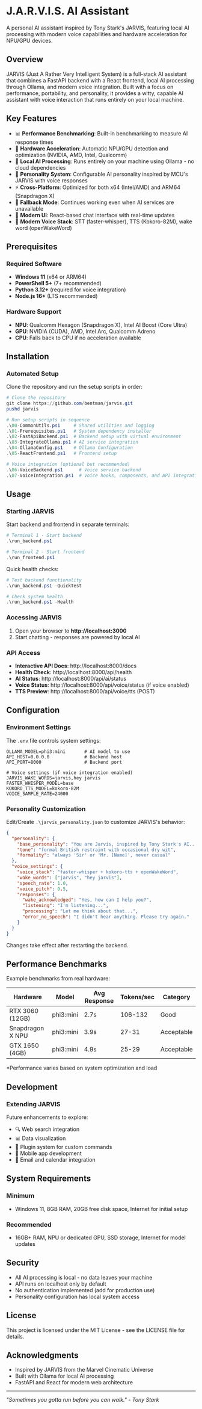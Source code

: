 # J.A.R.V.I.S. AI Assistant

A personal AI assistant inspired by Tony Stark's JARVIS, featuring local AI processing with modern voice capabilities and hardware acceleration for NPU/GPU devices.

## Overview

JARVIS (Just A Rather Very Intelligent System) is a full-stack AI assistant that combines a FastAPI backend with a React frontend, local AI processing through Ollama, and modern voice integration. Built with a focus on performance, portability, and personality, it provides a witty, capable AI assistant with voice interaction that runs entirely on your local machine.

## Key Features

- 📊 **Performance Benchmarking**: Built-in benchmarking to measure AI response times
- 🚀 **Hardware Acceleration**: Automatic NPU/GPU detection and optimization (NVIDIA, AMD, Intel, Qualcomm)
- 🤖 **Local AI Processing**: Runs entirely on your machine using Ollama - no cloud dependencies
- 💬 **Personality System**: Configurable AI personality inspired by MCU's JARVIS with voice responses
- ⚡ **Cross-Platform**: Optimized for both x64 (Intel/AMD) and ARM64 (Snapdragon X)
- 🔄 **Fallback Mode**: Continues working even when AI services are unavailable
- 🎨 **Modern UI**: React-based chat interface with real-time updates
- 🎤 **Modern Voice Stack**: STT (faster-whisper), TTS (Kokoro-82M), wake word (openWakeWord)

## Prerequisites

### Required Software
- **Windows 11** (x64 or ARM64)
- **PowerShell 5+** (7+ recommended)
- **Python 3.12+** (required for voice integration)
- **Node.js 16+** (LTS recommended)

### Hardware Support
- **NPU**: Qualcomm Hexagon (Snapdragon X), Intel AI Boost (Core Ultra)
- **GPU**: NVIDIA (CUDA), AMD, Intel Arc, Qualcomm Adreno
- **CPU**: Falls back to CPU if no acceleration available

## Installation

### Automated Setup

Clone the repository and run the setup scripts in order:

```powershell
# Clone the repository
git clone https://github.com/bentman/jarvis.git
pushd jarvis

# Run setup scripts in sequence
.\00-CommonUtils.ps1     # Shared utilities and logging
.\01-Prerequisites.ps1   # System dependency installer  
.\02-FastApiBackend.ps1  # Backend setup with virtual environment
.\03-IntegrateOllama.ps1 # AI service integration
.\04-OllamaConfig.ps1    # Ollama Configuration
.\05-ReactFrontend.ps1   # Frontend setup

# Voice integration (optional but recommended)
.\06-VoiceBackend.ps1      # Voice service backend
.\07-VoiceIntegration.ps1  # Voice hooks, components, and API integration
```

## Usage

### Starting JARVIS

Start backend and frontend in separate terminals:

```powershell
# Terminal 1 - Start backend
.\run_backend.ps1

# Terminal 2 - Start frontend  
.\run_frontend.ps1
```

Quick health checks:
```powershell
# Test backend functionality
.\run_backend.ps1 -QuickTest

# Check system health
.\run_backend.ps1 -Health
```

### Accessing JARVIS

1. Open your browser to **http://localhost:3000**
2. Start chatting - responses are powered by local AI

### API Access

- **Interactive API Docs**: http://localhost:8000/docs
- **Health Check**: http://localhost:8000/api/health
- **AI Status**: http://localhost:8000/api/ai/status
- **Voice Status**: http://localhost:8000/api/voice/status (if voice enabled)
- **TTS Preview**: http://localhost:8000/api/voice/tts (POST)

## Configuration

### Environment Settings

The `.env` file controls system settings:
```env
OLLAMA_MODEL=phi3:mini       # AI model to use
API_HOST=0.0.0.0             # Backend host
API_PORT=8000                # Backend port

# Voice settings (if voice integration enabled)
JARVIS_WAKE_WORDS=jarvis,hey jarvis
FASTER_WHISPER_MODEL=base
KOKORO_TTS_MODEL=kokoro-82M
VOICE_SAMPLE_RATE=24000
```

### Personality Customization

Edit/Create `.\jarvis_personality.json` to customize JARVIS's behavior:

```json
{
  "personality": {
    "base_personality": "You are Jarvis, inspired by Tony Stark's AI...",
    "tone": "formal British restraint with occasional dry wit",
    "formality": "always 'Sir' or 'Mr. [Name]', never casual"
  },
  "voice_settings": {
    "voice_stack": "faster-whisper + kokoro-tts + openWakeWord",
    "wake_words": ["jarvis", "hey jarvis"],
    "speech_rate": 1.0,
    "voice_pitch": 0.5,
    "responses": {
      "wake_acknowledged": "Yes, how can I help you?",
      "listening": "I'm listening...",
      "processing": "Let me think about that...",
      "error_no_speech": "I didn't hear anything. Please try again."
    }
  }
}
```

Changes take effect after restarting the backend.

## Performance Benchmarks

Example benchmarks from real hardware:

| Hardware | Model | Avg Response | Tokens/sec | Category |
|----------|-------|--------------|------------|----------|
| RTX 3060 (12GB) | phi3:mini | 2.7s | 106-132 | Good |
| Snapdragon X NPU | phi3:mini | 3.9s | 27-31 | Acceptable |
| GTX 1650 (4GB) | phi3:mini | 4.9s | 25-29 | Acceptable |

*Performance varies based on system optimization and load

## Development

### Extending JARVIS

Future enhancements to explore:
- 🔍 Web search integration
- 📊 Data visualization  
- 🔌 Plugin system for custom commands
- 📱 Mobile app development
- 📧 Email and calendar integration

## System Requirements

### Minimum
- Windows 11, 8GB RAM, 20GB free disk space, Internet for initial setup

### Recommended
- 16GB+ RAM, NPU or dedicated GPU, SSD storage, Internet for model updates

## Security

- All AI processing is local - no data leaves your machine
- API runs on localhost only by default
- No authentication implemented (add for production use)
- Personality configuration has local system access

## License

This project is licensed under the MIT License - see the LICENSE file for details.

## Acknowledgments

- Inspired by JARVIS from the Marvel Cinematic Universe
- Built with Ollama for local AI processing
- FastAPI and React for modern web architecture

---

*"Sometimes you gotta run before you can walk." - Tony Stark*